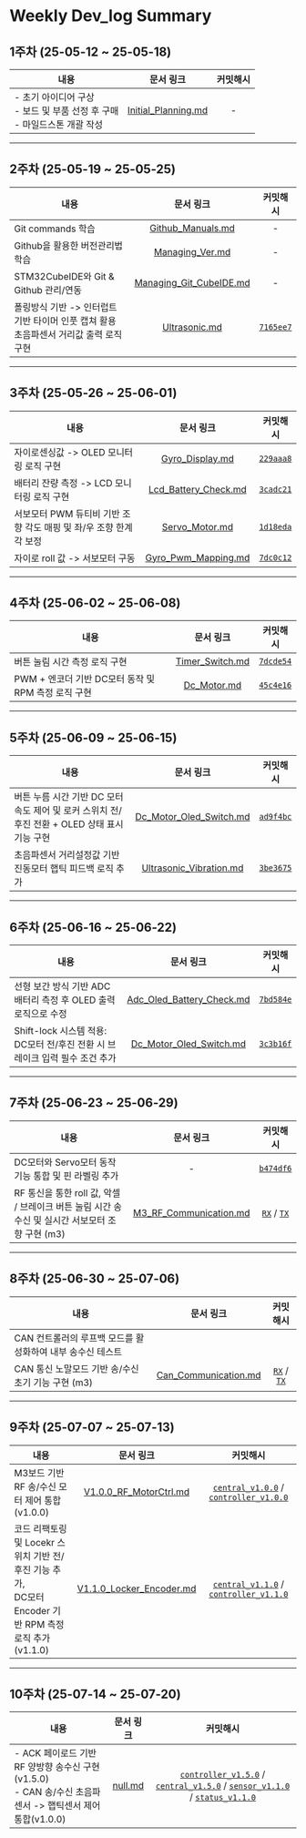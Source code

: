 # Weekly Dev_log Summary 

## 1주차 (25-05-12 ~ 25-05-18) 
|내용|문서 링크|커밋해시|
|---|:---:|:---:|
|- 초기 아이디어 구상<br>- 보드 및 부품 선정 후 구매<br>- 마일드스톤 개괄 작성|[Initial_Planning.md](./Initial_Planning.md)|-|

---

## 2주차 (25-05-19 ~ 25-05-25)
|내용|문서 링크|커밋해시|
|---|:---:|:---:|
|Git commands 학습|[Github_Manuals.md](./Github_Manuals.md)|-|
|Github을 활용한 버전관리법 학습|[Managing_Ver.md](./Managing_Ver.md)|-|
|STM32CubeIDE와 Git & Github 관리/연동|[Managing_Git_CubeIDE.md](./Managing_Git_CubeIDE.md)|-|
|폴링방식 기반 -> 인터럽트 기반 타이머 인풋 캡쳐 활용 초음파센서 거리값 출력 로직 구현 |[Ultrasonic.md](./Ultrasonic.md)|[`7165ee7`](https://github.com/YeonsuJ/Car_control_project/commit/7165ee7f55b6ba93f8e09380047e063f922466cb)|

---

## 3주차 (25-05-26 ~ 25-06-01)
|내용|문서 링크|커밋해시|
|---|:---:|:---:|
|자이로센싱값 -> OLED 모니터링 로직 구현|[Gyro_Display.md](./Gyro_Display.md)|[`229aaa8`](https://github.com/YeonsuJ/Car_control_project/commit/229aaa8b4e313b1294b8de80c3d619d1e4bc61c4)|
|배터리 잔량 측정 -> LCD 모니터링 로직 구현|[Lcd_Battery_Check.md](./Lcd_Battery_Check.md)|[`3cadc21`](https://github.com/YeonsuJ/Car_control_project/commit/3cadc214babbb125b15034e2ebce0408e0c439cd)|
|서보모터 PWM 듀티비 기반 조향 각도 매핑 및 좌/우 조향 한계각 보정|[Servo_Motor.md](./Servo_Motor.md)|[`1d18eda`](https://github.com/YeonsuJ/Car_control_project/commit/1d18eda88c05c9aac707a6153e64591776d5ae05)|
|자이로 roll 값 -> 서보모터 구동|[Gyro_Pwm_Mapping.md](./Gyro_Pwm_Mapping.md)|[`7dc0c12`](https://github.com/YeonsuJ/Car_control_project/commit/7dc0c1298043c86b4969e85140554ca7ac16d90a)|

---

## 4주차 (25-06-02 ~ 25-06-08)
|내용|문서 링크|커밋해시|
|---|:---:|:---:|
|버튼 눌림 시간 측정 로직 구현|[Timer_Switch.md](./Timer_Switch.md)|[`7dcde54`](https://github.com/YeonsuJ/Car_control_project/commit/7dcde5411003d99339164ecea6fa701451369387)|
|PWM + 엔코더 기반 DC모터 동작 및 RPM 측정 로직 구현|[Dc_Motor.md](./Dc_Motor.md)|[`45c4e16`](https://github.com/YeonsuJ/Car_control_project/commit/45c4e164ce43241788da8687f2dbf96ccc241a7f)|

---

## 5주차 (25-06-09 ~ 25-06-15)
|내용|문서 링크|커밋해시|
|---|:---:|:---:|
|버튼 누름 시간 기반 DC 모터 속도 제어 및 로커 스위치 전/후진 전환 + OLED 상태 표시 기능 구현|[Dc_Motor_Oled_Switch.md](./Dc_Motor_Oled_Switch.md)|[`ad9f4bc`](https://github.com/YeonsuJ/Car_control_project/commit/ad9f4bc341844dbb1dcecefefb23643b87a2f076)|
|초음파센서 거리설정값 기반 진동모터 햅틱 피드백 로직 추가|[Ultrasonic_Vibration.md](./Ultrasonic_Vibration.md)|[`3be3675`](https://github.com/YeonsuJ/Car_control_project/commit/3be3675e9acbf0c19c06f436050e4edda30a9942)|

---

## 6주차 (25-06-16 ~ 25-06-22)
|내용|문서 링크|커밋해시|
|---|:---:|:---:|
|선형 보간 방식 기반 ADC 배터리 측정 후 OLED 출력 로직으로 수정|[Adc_Oled_Battery_Check.md](./Adc_Oled_Battery_Check.md)|[`7bd584e`](https://github.com/YeonsuJ/Car_control_project/commit/7bd584ef51410f1fcd1aae941d038a377702ed81)|
|Shift-lock 시스템 적용: DC모터 전/후진 전환 시 브레이크 입력 필수 조건 추가|[Dc_Motor_Oled_Switch.md](./Dc_Motor_Oled_Switch.md)|[`3c3b16f`](https://github.com/YeonsuJ/Car_control_project/commit/3c3b16f653379466fd9c0d39f7b53c472481e6a6)|

---

## 7주차 (25-06-23 ~ 25-06-29)
|내용|문서 링크|커밋해시|
|---|:---:|:---:|
|DC모터와 Servo모터 동작 기능 통합 및 핀 라벨링 추가|-|[`b474df6`](https://github.com/YeonsuJ/Car_control_project/commit/b474df67b9a24d75a08725cf00dbaa94170cabac)|
|RF 통신을 통한 roll 값, 악셀 / 브레이크 버튼 눌림 시간 송수신 및 실시간 서보모터 조향 구현 (m3)|[M3_RF_Communication.md](./M3_RF_Communication.md)|[`RX`](https://github.com/YeonsuJ/Car_control_project/commit/cbc18035c71e6f3c50977fd6d9abb157786e36d2) / [`TX`](https://github.com/YeonsuJ/Car_control_project/commit/88aaa169f57b4323f77507a8af936f329d8cdfcc)|

---

## 8주차 (25-06-30 ~ 25-07-06)
|내용|문서 링크|커밋해시|
|---|:---:|:---:|
|CAN 컨트롤러의 루프백 모드를 활성화하여 내부 송수신 테스트||
|CAN 통신 노말모드 기반 송/수신 초기 기능 구현 (m3)|[Can_Communication.md](./Can_comm.md)|[`RX`](https://github.com/YeonsuJ/Car_control_project/commit/89800bed5bbd43df382bfc1d63d63a506a9933f4) / [`TX`](https://github.com/YeonsuJ/Car_control_project/commit/e1316b007e2b4ca462092e7ce0a50db136938af6)|

---

## 9주차 (25-07-07 ~ 25-07-13)
|내용|문서 링크|커밋해시|
|---|:---:|:---:|
|M3보드 기반 RF 송/수신 모터 제어 통합 (v1.0.0)|[V1.0.0_RF_MotorCtrl.md](./V1.0.0_RF_MotorCtrl.md)|[`central_v1.0.0`](https://github.com/YeonsuJ/Car_control_project/commit/087c00a452b5e8d1e8889b24831789548ee6a3f0) / [`controller_v1.0.0`](https://github.com/YeonsuJ/Car_control_project/commit/de77deb8e3d7acceab46b517a5e457805b62f0cb)|
|코드 리팩토링 및 Locekr 스위치 기반 전/후진 기능 추가, <br>DC모터 Encoder 기반 RPM 측정 로직 추가 (v1.1.0)|[V1.1.0_Locker_Encoder.md](./V1.1.0_Locker_Encoder.md)|[`central_v1.1.0`](https://github.com/YeonsuJ/Car_control_project/commit/94a4a332562ac80192bba8cc971c298cab48cbfd) / [`controller_v1.1.0`](https://github.com/YeonsuJ/Car_control_project/commit/241c4c5877d608a3723825619a0ed84717d12e22)|

---

## 10주차 (25-07-14 ~ 25-07-20)
|내용|문서 링크|커밋해시|
|---|:---:|:---:|
|- ACK 페이로드 기반 RF 양방향 송수신 구현 (v1.5.0)<br>- CAN 송/수신 초음파센서 -> 햅틱센서 제어 통합(v1.0.0)|[null.md](./null.md)|[`controller_v1.5.0`](https://github.com/YeonsuJ/Car_control_project/commit/0745e3354e6c7a4ae12c31953c2b0a166a373d1a) / [`central_v1.5.0`](https://github.com/YeonsuJ/Car_control_project/commit/fb063337c0dd13055ecf7afc8d4cca3d3b347613) / [`sensor_v1.1.0`](https://github.com/YeonsuJ/Car_control_project/commit/13f38c18cb6364108f1dbb893375f56113965320) / [`status_v1.1.0`](https://github.com/YeonsuJ/Car_control_project/commit/d7810ab06a289a489a91285c02ddfea00daa1e14)||
